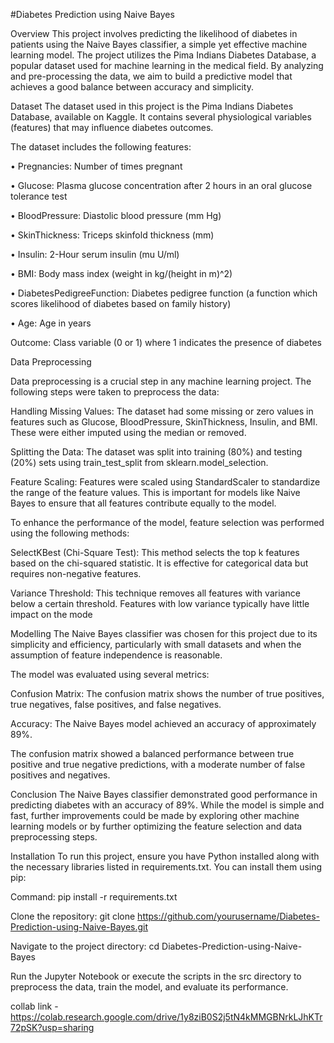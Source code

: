 #Diabetes Prediction using Naive Bayes

Overview
This project involves predicting the likelihood of diabetes in patients using the Naive Bayes classifier, a simple yet effective machine learning model. The project utilizes the Pima Indians Diabetes Database, a popular dataset used for machine learning in the medical field. By analyzing and pre-processing the data, we aim to build a predictive model that achieves a good balance between accuracy and simplicity.

Dataset
The dataset used in this project is the Pima Indians Diabetes Database, available on Kaggle. It contains several physiological variables (features) that may influence diabetes outcomes. 

The dataset includes the following features:

•	Pregnancies: Number of times pregnant

•	Glucose: Plasma glucose concentration after 2 hours in an oral glucose tolerance test

•	BloodPressure: Diastolic blood pressure (mm Hg)

•	SkinThickness: Triceps skinfold thickness (mm)

•	Insulin: 2-Hour serum insulin (mu U/ml)

•	BMI: Body mass index (weight in kg/(height in m)^2)

•	DiabetesPedigreeFunction: Diabetes pedigree function (a function which scores likelihood of diabetes based on family history)

•	Age: Age in years

Outcome: Class variable (0 or 1) where 1 indicates the presence of diabetes

Data Preprocessing

Data preprocessing is a crucial step in any machine learning project. The following steps were taken to preprocess the data:

Handling Missing Values: The dataset had some missing or zero values in features such as Glucose, BloodPressure, SkinThickness, Insulin, and BMI. These were either imputed using the median or removed.

Splitting the Data: The dataset was split into training (80%) and testing (20%) sets using train_test_split from sklearn.model_selection.

Feature Scaling: Features were scaled using StandardScaler to standardize the range of the feature values. This is important for models like Naive Bayes to ensure that all features contribute equally to the model.

To enhance the performance of the model, feature selection was performed using the following methods:

SelectKBest (Chi-Square Test): This method selects the top k features based on the chi-squared statistic. It is effective for categorical data but requires non-negative features.

Variance Threshold: This technique removes all features with variance below a certain threshold. Features with low variance typically have little impact on the mode


Modelling
The Naive Bayes classifier was chosen for this project due to its simplicity and efficiency, particularly with small datasets and when the assumption of feature independence is reasonable.

The model was evaluated using several metrics:

Confusion Matrix: The confusion matrix shows the number of true positives, true negatives, false positives, and false negatives.

Accuracy: The Naive Bayes model achieved an accuracy of approximately 89%.

The confusion matrix showed a balanced performance between true positive and true negative predictions, with a moderate number of false positives and negatives.


Conclusion
The Naive Bayes classifier demonstrated good performance in predicting diabetes with an accuracy of 89%. While the model is simple and fast, further improvements could be made by exploring other machine learning models or by further optimizing the feature selection and data preprocessing steps.


Installation
To run this project, ensure you have Python installed along with the necessary libraries listed in requirements.txt. You can install them using pip:

Command: pip install -r requirements.txt

Clone the repository: git clone https://github.com/yourusername/Diabetes-Prediction-using-Naive-Bayes.git

Navigate to the project directory: cd Diabetes-Prediction-using-Naive-Bayes

Run the Jupyter Notebook or execute the scripts in the src directory to preprocess the data, train the model, and evaluate its performance.


collab link - https://colab.research.google.com/drive/1y8ziB0S2j5tN4kMMGBNrkLJhKTr72pSK?usp=sharing




